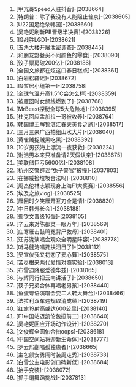 
1. [甲亢哥Speed入驻抖音]-[2038664]
1. [特朗普：除了我没有人能阻止普京]-[2038605]
1. [U22国足绝杀韩国]-[2038660]
1. [吴艳妮刷新PB晋级半决赛]-[2038226]
1. [IG战胜LGD]-[2038621]
1. [五角大楼开展泄密调查]-[2038445]
1. [和朋友野餐买不同颜色的零食]-[2038090]
1. [饺子票房破200亿]-[2038186]
1. [全国文旅都在炫这口春日糕点]-[2038361]
1. [白岩松辟谣]-[2038672]
1. [IG暂居小组第一]-[2038758]
1. [全球气温升高1.5°C会怎么样]-[2038359]
1. [被雁回时女频线燃到了]-[2038768]
1. [MrBeast探秘全球5大危险地]-[2038395]
1. [杜克回应孟加拉一哥被收养]-[2038764]
1. [韩国博主解锁湛江春天美食之旅]-[2038517]
1. [三月三来广西拍组山水大片]-[2038040]
1. [黄雀贼捉贼黑吃黑]-[2038392]
1. [10岁男孩海上漂流一夜获救]-[2038224]
1. [谢浩男本来只准备请2天假认亲]-[2038675]
1. [美联储巨亏5600亿]-[2038108]
1. [杭州交警辟谣“兔子警官”被撞]-[2037803]
1. [在挪威捡垃圾合法吗]-[2038810]
1. [周杰伦林志颖现身上海F1大奖赛]-[2038556]
1. [埃及之旅vlog]-[2038525]
1. [雁回时夕笑雁开互刀全是情]-[2038830]
1. [中日韩外长会]-[2038188]
1. [郑钦文晋级16强]-[2038105]
1. [辛云来对陈都灵一眼万年]-[2038569]
1. [庄寒雁击鼓鸣冤背尸救母]-[2038401]
1. [汪苏泷演唱会观众全明星阵容]-[2038778]
1. [听马健涛唱搀扶泪目了]-[2038112]
1. [吴宣仪我又初恋了爱心舞]-[2038575]
1. [苦尽柑来两代爱情对照实验]-[2038013]
1. [布雷迪降服爱德华兹]-[2038165]
1. [与辉同行把云南讲活了]-[2038650]
1. [筷子兄弟合体再唱老男孩]-[2038440]
1. [鱼蛋粤语演唱会变二人转大舞台]-[2038466]
1. [法拉利双车违规取消成绩]-[2038719]
1. [红旗19射高或达600公里]-[2038140]
1. [F1中国站迈凯伦包揽前二]-[2038640]
1. [吴艳妮回应开场动作设计]-[2038270]
1. [文俊辉全圆佑合拍oops]-[2038618]
1. [中国空间站将迎新生命体]-[2038777]
1. [罗云熙翻唱孤独患者]-[2038665]
1. [主包颜安勇闯时装周走秀]-[2038733]
1. [白雪公主电影创口碑新低]-[2038684]
1. [抬手变装]-[2038072]
1. [抓手绢舞蹈挑战]-[2037813]